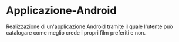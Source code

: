 # Applicazione-Android
Realizzazione di un'applicazione Android tramite il quale l'utente può catalogare come meglio crede i propri film preferiti e non.
